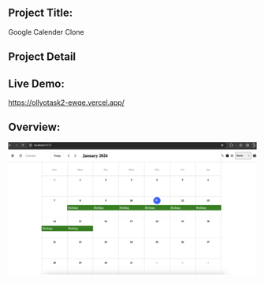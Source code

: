 ## Project Title: 
Google Calender Clone
## Project Detail

## Live Demo:
https://ollyotask2-ewqe.vercel.app/


## Overview:
![plot](./src/assets/project-overview.png)


